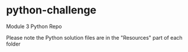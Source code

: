 # python-challenge
Module 3 Python Repo

Please note the Python solution files are in the "Resources" part of each folder
